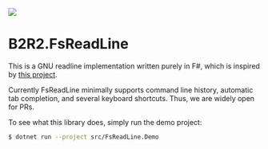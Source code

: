 ![](https://img.shields.io/nuget/v/B2R2.FsReadLine.svg?style=plastic)

# B2R2.FsReadLine

This is a GNU readline implementation written purely in F#, which is inspired by
[this project](https://github.com/tonerdo/readline).

Currently FsReadLine minimally supports command line history, automatic tab
completion, and several keyboard shortcuts. Thus, we are widely open for PRs.

To see what this library does, simply run the demo project:

``` bash
$ dotnet run --project src/FsReadLine.Demo
```
